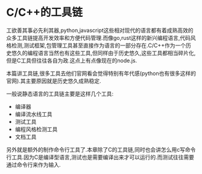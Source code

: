 # C/C++的工具链

工欲善其事必先利其器,python,javascript这些相对现代的语言都有着成熟高效的众多工具链提高开发效率和方便代码管理.而像go,rust这样的新兴编程语言,代码风格检测,测试框架,包管理工具甚至直接作为语言的一部分存在.C/C++作为一个历史悠久的编程语言当然也有这些工具,但同样由于历史悠久,这些工具都相当碎片化,但是C工具但往往各自为政.这点上有点像现在的node.js.

本篇讲工具链,很多工具去他们官网看会觉得特别有年代感(python也有很多这样的官网).其主要原因就是历史悠久成熟稳定.

一般说静态语言的工具链主要是这样几个工具:

+ 编译器
+ 编译流水线工具
+ 测试工具
+ 编程风格检测工具
+ 文档工具


另外就是额外的制作命令行工具了.本章除了C的工具链,同时也会讲怎么用c写命令行工具.因为C是编译型语言,测试也是需要编译出来才可以运行的.而测试往往需要通过命令行来作为输入.


